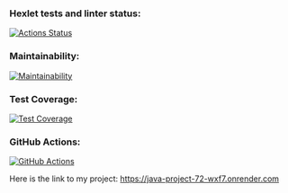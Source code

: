 ### Hexlet tests and linter status:
[![Actions Status](https://github.com/maxtiish/java-project-72/actions/workflows/hexlet-check.yml/badge.svg)](https://github.com/maxtiish/java-project-72/actions)
### Maintainability:
[![Maintainability](https://api.codeclimate.com/v1/badges/5db4713cb5c5014898c5/maintainability)](https://codeclimate.com/github/maxtiish/java-project-72/maintainability)
### Test Coverage:
[![Test Coverage](https://api.codeclimate.com/v1/badges/5db4713cb5c5014898c5/test_coverage)](https://codeclimate.com/github/maxtiish/java-project-72/test_coverage)
### GitHub Actions:
[![GitHub Actions](https://github.com/maxtiish/java-project-71/actions/workflows/main.yml/badge.svg?event=push)](https://github.com/maxtiish/java-project-72/actions/workflows/main.yml)

Here is the link to my project: https://java-project-72-wxf7.onrender.com

